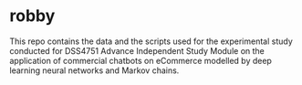 # robby

This repo contains the data and the scripts used for the experimental study conducted for DSS4751 Advance Independent Study Module on the application of commercial chatbots on eCommerce modelled by deep learning neural networks and Markov chains.

